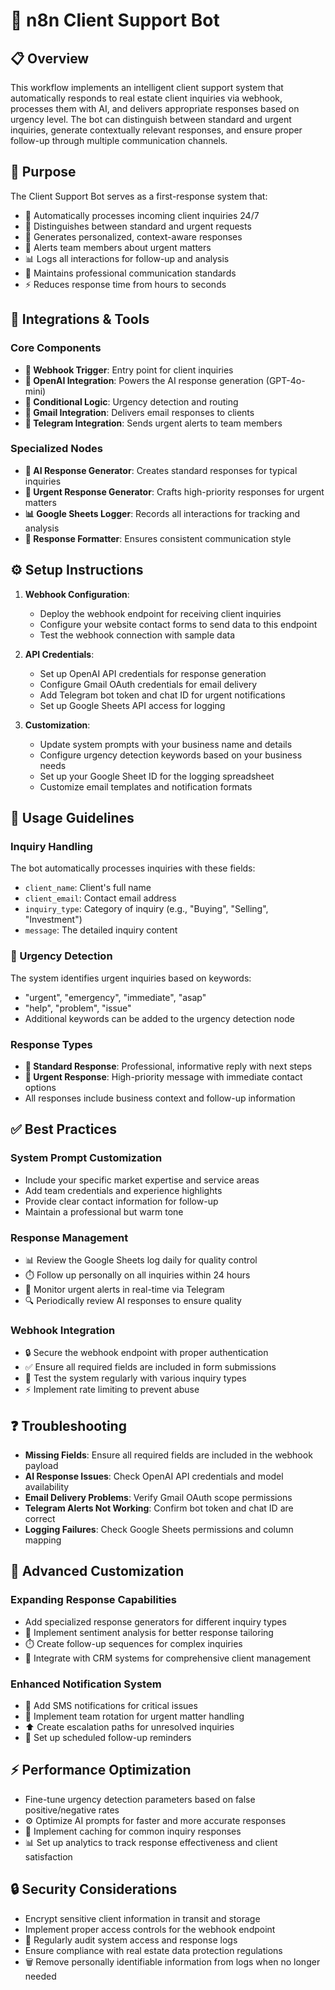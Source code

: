# 🤝 n8n Client Support Bot

## 📋 Overview

This workflow implements an intelligent client support system that automatically responds to real estate client inquiries via webhook, processes them with AI, and delivers appropriate responses based on urgency level. The bot can distinguish between standard and urgent inquiries, generate contextually relevant responses, and ensure proper follow-up through multiple communication channels.

## 🎯 Purpose

The Client Support Bot serves as a first-response system that:
- 🔄 Automatically processes incoming client inquiries 24/7
- 🚨 Distinguishes between standard and urgent requests
- 💬 Generates personalized, context-aware responses
- 📱 Alerts team members about urgent matters
- 📊 Logs all interactions for follow-up and analysis
- 👔 Maintains professional communication standards
- ⚡ Reduces response time from hours to seconds

## 🔌 Integrations & Tools

### Core Components
- **🔗 Webhook Trigger**: Entry point for client inquiries
- **🧠 OpenAI Integration**: Powers the AI response generation (GPT-4o-mini)
- **🔀 Conditional Logic**: Urgency detection and routing
- **📧 Gmail Integration**: Delivers email responses to clients
- **📱 Telegram Integration**: Sends urgent alerts to team members

### Specialized Nodes
- **💬 AI Response Generator**: Creates standard responses for typical inquiries
- **🚨 Urgent Response Generator**: Crafts high-priority responses for urgent matters
- **📊 Google Sheets Logger**: Records all interactions for tracking and analysis
- **📝 Response Formatter**: Ensures consistent communication style

## ⚙️ Setup Instructions

1. **Webhook Configuration**:
   - Deploy the webhook endpoint for receiving client inquiries
   - Configure your website contact forms to send data to this endpoint
   - Test the webhook connection with sample data

2. **API Credentials**:
   - Set up OpenAI API credentials for response generation
   - Configure Gmail OAuth credentials for email delivery
   - Add Telegram bot token and chat ID for urgent notifications
   - Set up Google Sheets API access for logging

3. **Customization**:
   - Update system prompts with your business name and details
   - Configure urgency detection keywords based on your business needs
   - Set up your Google Sheet ID for the logging spreadsheet
   - Customize email templates and notification formats

## 📖 Usage Guidelines

### Inquiry Handling
The bot automatically processes inquiries with these fields:
- `client_name`: Client's full name
- `client_email`: Contact email address
- `inquiry_type`: Category of inquiry (e.g., "Buying", "Selling", "Investment")
- `message`: The detailed inquiry content

### 🚨 Urgency Detection
The system identifies urgent inquiries based on keywords:
- "urgent", "emergency", "immediate", "asap"
- "help", "problem", "issue"
- Additional keywords can be added to the urgency detection node

### Response Types
- **📝 Standard Response**: Professional, informative reply with next steps
- **🚨 Urgent Response**: High-priority message with immediate contact options
- All responses include business context and follow-up information

## ✅ Best Practices

### System Prompt Customization
- Include your specific market expertise and service areas
- Add team credentials and experience highlights
- Provide clear contact information for follow-up
- Maintain a professional but warm tone

### Response Management
- 📊 Review the Google Sheets log daily for quality control
- ⏱️ Follow up personally on all inquiries within 24 hours
- 📱 Monitor urgent alerts in real-time via Telegram
- 🔍 Periodically review AI responses to ensure quality

### Webhook Integration
- 🔒 Secure the webhook endpoint with proper authentication
- ✅ Ensure all required fields are included in form submissions
- 🧪 Test the system regularly with various inquiry types
- ⚡ Implement rate limiting to prevent abuse

## ❓ Troubleshooting

- **Missing Fields**: Ensure all required fields are included in the webhook payload
- **AI Response Issues**: Check OpenAI API credentials and model availability
- **Email Delivery Problems**: Verify Gmail OAuth scope permissions
- **Telegram Alerts Not Working**: Confirm bot token and chat ID are correct
- **Logging Failures**: Check Google Sheets permissions and column mapping

## 🔧 Advanced Customization

### Expanding Response Capabilities
- Add specialized response generators for different inquiry types
- 🧠 Implement sentiment analysis for better response tailoring
- ⏱️ Create follow-up sequences for complex inquiries
- 🔄 Integrate with CRM systems for comprehensive client management

### Enhanced Notification System
- 📱 Add SMS notifications for critical issues
- 👥 Implement team rotation for urgent matter handling
- ⬆️ Create escalation paths for unresolved inquiries
- 🔔 Set up scheduled follow-up reminders

## ⚡ Performance Optimization

- Fine-tune urgency detection parameters based on false positive/negative rates
- ⚙️ Optimize AI prompts for faster and more accurate responses
- 💾 Implement caching for common inquiry responses
- 📊 Set up analytics to track response effectiveness and client satisfaction

## 🔒 Security Considerations

- Encrypt sensitive client information in transit and storage
- Implement proper access controls for the webhook endpoint
- 📝 Regularly audit system access and response logs
- Ensure compliance with real estate data protection regulations
- 🗑️ Remove personally identifiable information from logs when no longer needed
